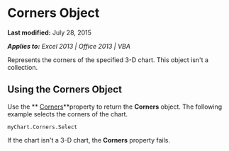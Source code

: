 
# Corners Object

 **Last modified:** July 28, 2015

 _**Applies to:** Excel 2013 | Office 2013 | VBA_

Represents the corners of the specified 3-D chart. This object isn't a collection.


## Using the Corners Object

Use the  ** [Corners](18e320a0-f138-a727-3205-419e07f4b339.md)**property to return the  **Corners** object. The following example selects the corners of the chart.


```
myChart.Corners.Select
```

If the chart isn't a 3-D chart, the  **Corners** property fails.

